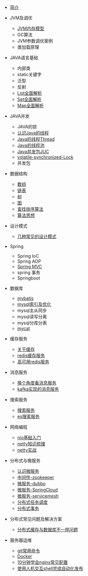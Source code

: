 * [简介](README.md)

* JVM及调优
  * [JVM内存模型](jvm/jmm.md)
  * GC算法
  * JVM参数调优案例
  * 类加载原理

* JAVA语言基础
  * 内部类
  * static关键字
  * 泛型
  * 反射
  * [List全面解析](lang_base/collection/list.md)
  * [Set全面解析](lang_base/collection/set.md)
  * [Map全面解析](lang_base/collection/map.md)

* JAVA并发
  * JAVA的锁
  * [认识Java的线程](concurrency/thread-1.md)
  * [Java的线程Thread](concurrency/thread-2.md)
  * [Java的线程池](concurrency/thread-3.md)
  * [Java并发包JUC](concurrency/thread-4.md)
  * [volatile-synchronized-Lock](concurrency/concurrent-compare.md)
  * 并发包

* 数据结构
  * [数组](data-structure/array.md)
  * [链表](data-structure/link.md)
  * [树](data-structure/tree.md)
  * [图](data-structure/graph.md)
  * [查找排序算法](data-structure/algorithm_sort_search.md)
  * [算法思想](data-structure/algorithm_thinking.md)

* 设计模式
  * [几种常见的设计模式](design-pattern/design-pattern.md)

* Spring
  * Spring IoC
  * Spring AOP
  * [Spring MVC](spring/spring.md)
  * spring 事务
  * Springboot

* 数据库
  * [mybatis](database/mybatis.md)
  * [mysql索引及优化](database/mysql.md)
  * mysql主从同步
  * mysql读写分离
  * mysql分库分表
  * [mycat](database/mycat.md)

* 缓存服务
  * [关于缓存](cache/cache.md)
  * [redis缓存服务](cache/redis.md)
  * [高可用redis服务](cache/redis-high-available.md)

* 消息服务
  * [换个角度看消息服务](message/message.md)
  * [kafka实现的消息服务](message/kafka.md)

* 搜索服务
  * [搜索服务](search/search.md)
  * [es搜索服务](search/elasticsearch.md)

* 网络编程
  * [nio基础入门](network/nio.md)
  * [netty知识梳理](network/netty.md)
  * [netty实战](network/netty-in-action.md)

* 分布式与微服务
  * [认识微服务](microservice/microservice.md)
  * [中间件-zookeeper](microservice/zookeeper.md)
  * [微服务-dubbo](microservice/dubbo.md)
  * [微服务-SpringCloud](microservice/springcloud.md)
  * [微服务-servicemesh](microservice/servicemesh.md)
  * [分布式任务调度](microservice/job.md)
  * [分布式事务](microservice/distribution-transaction.md)

* 分布式常见问题及解决方案
  * [分布式缓存与数据库不一样问题](solutions/cache-consistency.md)

* 服务器运维
  * [git常用命令](maintain/git.md)
  * [Docker](maintain/docker.md)
  * [10分钟学会nginx常见配置](maintain/nginx.md)
  * [使用人机交互shell完成自动化发布](maintain/shell.md)

  











